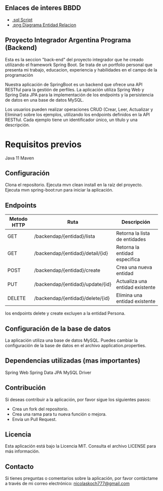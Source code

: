 ## Enlaces de interes BBDD
* [.sql Script](https://drive.google.com/file/d/1FpEuSih1obeGnr7ipwpe44a6U-YKbaDs/view?usp=sharing)
* [.png Diagrama Entidad Relacion](bbdd/DER-bbdd.png)

## Proyecto Integrador Argentina Programa (Backend)
Esta es la seccion "back-end" del proyecto integrador que he creado utilizando el framework Spring Boot. Se trata de un portfolio personal que presenta mi trabajo, educacion, experiencia y habilidades en el campo de la programación

Nuestra aplicación de SpringBoot es un backend que ofrece una API RESTful para la gestión de perfiles. La aplicación utiliza Spring Web y Spring Data JPA para la implementación de los endpoints y la persistencia de datos en una base de datos MySQL.

Los usuarios pueden realizar operaciones CRUD (Crear, Leer, Actualizar y Eliminar) sobre los ejemplos, utilizando los endpoints definidos en la API RESTful. Cada ejemplo tiene un identificador único, un título y una descripción.

# Requisitos previos
Java 11
Maven

## Configuración
Clona el repositorio.
Ejecuta mvn clean install en la raíz del proyecto.
Ejecuta mvn spring-boot:run para iniciar la aplicación.

## Endpoints

| Metodo HTTP | Ruta | Descripción |
| -------- | ----------------- | ---------- |
| GET | /backendap/{entidad}/lista       | Retorna la lista de entidades |
| GET | /backendap/{entidad}/detail/{id}       | Retorna la entidad especifica |
| POST | /backendap/{entidad}/create     | Crea una nueva entidad  |
| PUT | /backendap/{entidad}/update/{id}   | Actualiza una entidad existente|
| DELETE | /backendap/{entidad}/delete/{id}   | Elimina una entidad existente |

los endpoints delete y create excluyen a la entidad Persona.

## Configuración de la base de datos
La aplicación utiliza una base de datos MySQL. Puedes cambiar la configuración de la base de datos en el archivo application.properties.

## Dependencias utilizadas (mas importantes)
Spring Web
Spring Data JPA
MySQL Driver

## Contribución
Si deseas contribuir a la aplicación, por favor sigue los siguientes pasos:

* Crea un fork del repositorio.
* Crea una rama para tu nueva función o mejora.
* Envía un Pull Request.

## Licencia
Esta aplicación está bajo la Licencia MIT. Consulta el archivo LICENSE para más información.

## Contacto
Si tienes preguntas o comentarios sobre la aplicación, por favor contáctame a través de mi correo electrónico: nicolaskoch777@gmail.com
